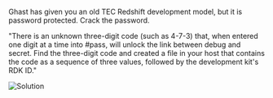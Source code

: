 Ghast has given you an old TEC Redshift development model, but it is password protected. Crack the password.

"There is an unknown three-digit code (such as 4-7-3) that, when entered one digit at a time into #pass, will unlock the link between debug and secret. Find the three-digit code and created a file in your host that contains the code as a sequence of three values, followed by the development kit's RDK ID."

![Solution](https://github.com/shaisimel/Exapunks/blob/master/Solutions/16%20-%20TEC%20Redshift%E2%84%A2/EXAPUNKS%20-%20TEC%20Redshift%E2%84%A2%20(5957%2C%2024%2C%205%2C%202019-02-13-21-17-26).gif)
